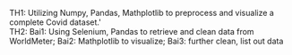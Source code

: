 TH1: Utilizing Numpy, Pandas, Mathplotlib to preprocess and visualize a complete Covid dataset.' \
TH2: Bai1: Using Selenium, Pandas to retrieve and clean data from WorldMeter; Bai2: Mathplotlib to visualize; Bai3: further clean, list out data
